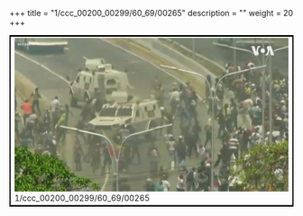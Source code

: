 +++
title = "1/ccc_00200_00299/60_69/00265"
description = ""
weight = 20
+++

<table style="border:2px solid black;max-width:800px;max-height:800px;" 
><tr><td>
<img class="center-fit-jpg"
src="/jpg_/aaa_20190430_NxaOmWaI8sI_00264.jpg">
1/ccc_00200_00299/60_69/00265
</img></td></tr></table>

